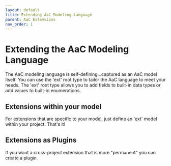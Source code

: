 ```yaml
---
layout: default
title: Extending AaC Modeling Language
parent: AaC Extensions
nav_order: 1
---
```


# Extending the AaC Modeling Language

The AaC modeling language is self-defining...captured as an AaC model itself.  You can use the 'ext' root type
to tailor the AaC language to meet your needs.  The 'ext' root type allows you to add fields to built-in data types
or add values to built-in enumerations.

## Extensions within your model

For extensions that are specific to your model, just define an 'ext' model within your project.  That's it!

## Extensions as Plugins

If you want a cross-project extension that is more "permanent" you can create a plugin.
